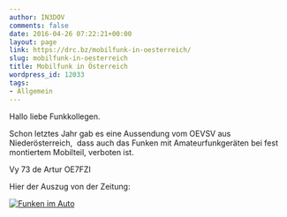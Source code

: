 ```yaml
---
author: IN3DOV
comments: false
date: 2016-04-26 07:22:21+00:00
layout: page
link: https://drc.bz/mobilfunk-in-oesterreich/
slug: mobilfunk-in-oesterreich
title: Mobilfunk in Österreich
wordpress_id: 12033
tags:
- Allgemein
---
```


Hallo liebe Funkkollegen.




Schon letztes Jahr gab es eine Aussendung vom OEVSV aus Niederösterreich,  dass auch das Funken mit Amateurfunkgeräten bei fest montiertem Mobilteil, verboten ist.

Vy 73 de Artur OE7FZI




Hier der Auszug von der Zeitung:




[![Funken im Auto](https://drc.bz/wp-content/uploads/2016/04/Funken-im-Auto-1024x1006.jpg)](https://drc.bz/wp-content/uploads/2016/04/Funken-im-Auto.jpg)



